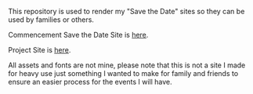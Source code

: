 This repository is used to render my "Save the Date" sites so they can be used by families or others.

Commencement Save the Date Site is [here](https://html-preview.github.io/?url=https://github.com/Olefincode/savethedate_site/main/Commencement%20Site/home_page.html).

Project Site is [here](https://olefincode.github.io/site_projects/project_site/
).

All assets and fonts are not mine, please note that this is not a site I made for heavy use just something I wanted to make for family and friends to ensure an easier process for the events I will have.

